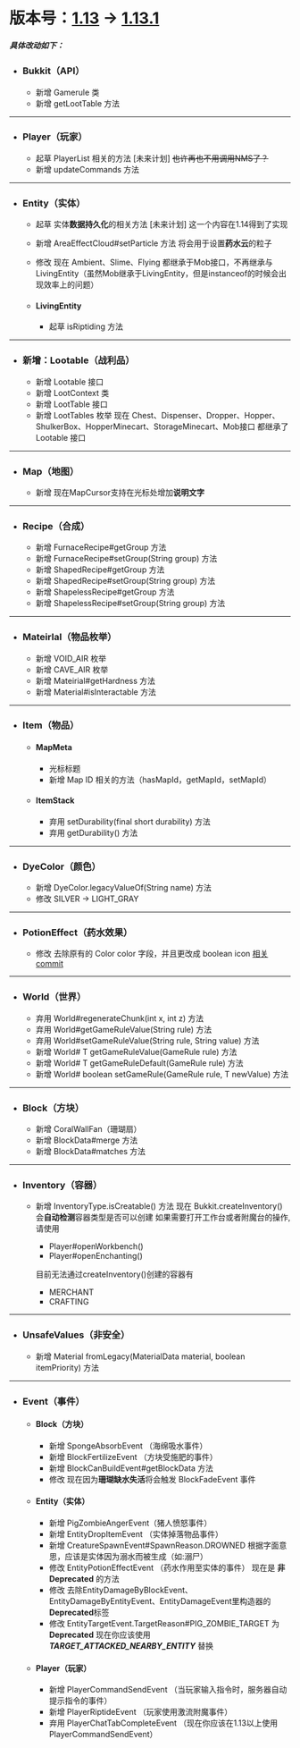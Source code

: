 # 版本号：[1.13](https://hub.spigotmc.org/stash/projects/SPIGOT/repos/bukkit/commits/7731ecdea45210a641cedc66d7ef91a8176e3cfc) -> [1.13.1](https://hub.spigotmc.org/stash/projects/SPIGOT/repos/bukkit/commits/23c1a2ba03b96b52f69a93e07706f9ccc33fd683)
##### 具体改动如下：

- ### Bukkit（API）
  - 新增 Gamerule 类
  - 新增 getLootTable 方法

---
- ### Player（玩家）
  - 起草 PlayerList 相关的方法 [未来计划]
  ~~也许再也不用调用NMS了？~~
  - 新增 updateCommands 方法

---
- ### Entity（实体）
  - 起草 实体**数据持久化**的相关方法 [未来计划]
  这一个内容在1.14得到了实现
  - 新增 AreaEffectCloud#setParticle 方法 将会用于设置**药水云**的粒子
  - 修改 现在 Ambient、Slime、Flying 都继承于Mob接口，不再继承与LivingEntity（虽然Mob继承于LivingEntity，但是instanceof的时候会出现效率上的问题）

  - #### LivingEntity
    - 起草 isRiptiding 方法 

--- 
- ### 新增：Lootable（战利品）
  - 新增 Lootable 接口
  - 新增 LootContext 类
  - 新增 LootTable 接口
  - 新增 LootTables 枚举
  现在 Chest、Dispenser、Dropper、Hopper、ShulkerBox、HopperMinecart、StorageMinecart、Mob接口 都继承了 Lootable 接口

---
- ### Map（地图）
  - 新增 现在MapCursor支持在光标处增加**说明文字**

---
- ### Recipe（合成）
  - 新增 FurnaceRecipe#getGroup 方法
  - 新增 FurnaceRecipe#setGroup(String group) 方法
  - 新增 ShapedRecipe#getGroup 方法
  - 新增 ShapedRecipe#setGroup(String group) 方法
  - 新增 ShapelessRecipe#getGroup 方法
  - 新增 ShapelessRecipe#setGroup(String group) 方法

---
- ### Mateirlal（物品枚举）
  - 新增 VOID_AIR 枚举
  - 新增 CAVE_AIR 枚举
  - 新增 Mateirial#getHardness 方法
  - 新增 Material#isInteractable 方法
---
- ### Item（物品）
  - #### MapMeta
    - 光标标题
    - 新增 Map ID 相关的方法（hasMapId，getMapId，setMapId）
  - #### ItemStack
    - 弃用 setDurability(final short durability) 方法
    - 弃用 getDurability() 方法

---
- ### DyeColor（颜色）
  - 新增 DyeColor.legacyValueOf(String name) 方法
  - 修改 SILVER -> LIGHT_GRAY

---
- ### PotionEffect（药水效果）
  - 修改 去除原有的 Color color 字段，并且更改成 boolean icon
    [相关commit](https://hub.spigotmc.org/stash/projects/SPIGOT/repos/bukkit/commits/e07c38325891cfaf6915881b4998c39b830ab6ea)
  


---
- ### World（世界）
  - 弃用 World#regenerateChunk(int x, int z) 方法
  - 弃用 World#getGameRuleValue(String rule) 方法
  - 弃用 World#setGameRuleValue(String rule, String value) 方法
  - 新增 World#<T> T getGameRuleValue(GameRule<T> rule) 方法
  - 新增 World#<T> T getGameRuleDefault(GameRule<T> rule) 方法
  - 新增 World#<T> boolean setGameRule(GameRule<T> rule, T newValue) 方法


---
- ### Block（方块）
  - 新增 CoralWallFan（珊瑚扇）
  - 新增 BlockData#merge 方法
  - 新增 BlockData#matches 方法

---
- ### Inventory（容器）
  - 新增 InventoryType.isCreatable() 方法
    现在 Bukkit.createInventory() 会**自动检测**容器类型是否可以创建
    如果需要打开工作台或者附魔台的操作, 请使用
      - Player#openWorkbench() 
      - Player#openEnchanting()

    目前无法通过createInventory()创建的容器有
      - MERCHANT
      - CRAFTING


---
- ### UnsafeValues（非安全）
  - 新增 Material fromLegacy(MaterialData material, boolean itemPriority) 方法

---
- ### Event（事件）
  - #### Block（方块）
    - 新增 SpongeAbsorbEvent （海绵吸水事件）
    - 新增 BlockFertilizeEvent （方块受施肥的事件）
    - 新增 BlockCanBuildEvent#getBlockData 方法
    - 修改 现在因为**珊瑚缺水失活**将会触发 BlockFadeEvent 事件
  - #### Entity（实体）
    - 新增 PigZombieAngerEvent（猪人愤怒事件）
    - 新增 EntityDropItemEvent （实体掉落物品事件）
    - 新增 CreatureSpawnEvent#SpawnReason.DROWNED
      根据字面意思，应该是实体因为溺水而被生成（如:溺尸）
    - 修改 EntityPotionEffectEvent （药水作用至实体的事件）
      现在是 **非 Deprecated** 的方法
    - 修改 去除EntityDamageByBlockEvent、EntityDamageByEntityEvent、EntityDamageEvent里构造器的**Deprecated**标签
    - 修改 EntityTargetEvent.TargetReason#PIG_ZOMBIE_TARGET 为**Deprecated** 现在你应该使用 ***TARGET_ATTACKED_NEARBY_ENTITY*** 替换
  - #### Player（玩家）
    - 新增 PlayerCommandSendEvent （当玩家输入指令时，服务器自动提示指令的事件）
    - 新增 PlayerRiptideEvent （玩家使用激流附魔事件）
    - 弃用 PlayerChatTabCompleteEvent （现在你应该在1.13以上使用PlayerCommandSendEvent）
